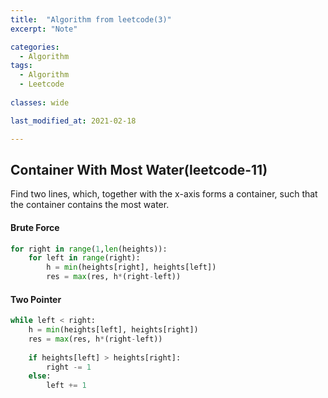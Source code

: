 ```yaml
---
title:  "Algorithm from leetcode(3)"
excerpt: "Note"

categories:
  - Algorithm
tags:
  - Algorithm
  - Leetcode
  
classes: wide

last_modified_at: 2021-02-18

---
```


## Container With Most Water(leetcode-11)

Find two lines, which, together with the x-axis forms a container, such that the container contains the most water.

#### Brute Force
``` python
for right in range(1,len(heights)):
    for left in range(right):
        h = min(heights[right], heights[left])
        res = max(res, h*(right-left))
```

#### Two Pointer
``` python
while left < right:
    h = min(heights[left], heights[right])
    res = max(res, h*(right-left))
    
    if heights[left] > heights[right]:
        right -= 1
    else:
        left += 1
```